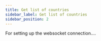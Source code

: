 ```yaml
---
title: Get list of countries
sidebar_label: Get list of countries
sidebar_position: 2
---
```


For setting up the websocket connection....
